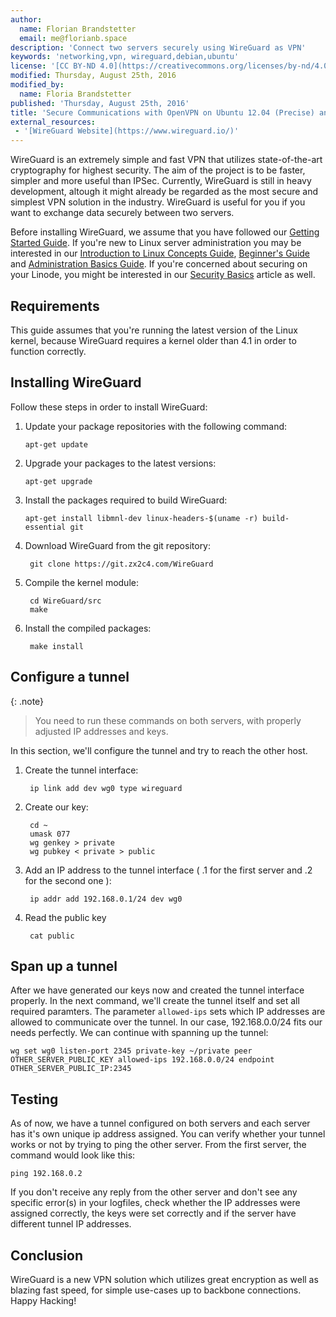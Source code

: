 ```yaml
---
author:
  name: Florian Brandstetter
  email: me@florianb.space
description: 'Connect two servers securely using WireGuard as VPN'
keywords: 'networking,vpn, wireguard,debian,ubuntu'
license: '[CC BY-ND 4.0](https://creativecommons.org/licenses/by-nd/4.0)'
modified: Thursday, August 25th, 2016
modified_by:
  name: Floria Brandstetter
published: 'Thursday, August 25th, 2016'
title: 'Secure Communications with OpenVPN on Ubuntu 12.04 (Precise) and Debian 7'
external_resources:
 - '[WireGuard Website](https://www.wireguard.io/)'
---
```


WireGuard is an extremely simple and fast VPN that utilizes state-of-the-art cryptography for highest security. The aim of the project is to be faster, simpler and more useful than IPSec. Currently, WireGuard is still in heavy development, altough it might already be regarded as the most secure and simplest VPN solution in the industry. WireGuard is useful for you if you want to exchange data securely between two servers.

Before installing WireGuard, we assume that you have followed our [Getting Started Guide](/docs/getting-started/). If you're new to Linux server administration you may be interested in our [Introduction to Linux Concepts Guide](/docs/tools-reference/introduction-to-linux-concepts), [Beginner's Guide](/docs/beginners-guide/) and [Administration Basics Guide](/docs/using-linux/administration-basics). If you're concerned about securing on your Linode, you might be interested in our [Security Basics](/docs/security/basics) article as well.

## Requirements
This guide assumes that you're running the latest version of the Linux kernel, because WireGuard requires a kernel older than 4.1 in order to function correctly.

## Installing WireGuard

Follow these steps in order to install WireGuard:

1.  Update your package repositories with the following command:

        apt-get update

2.  Upgrade your packages to the latest versions:

        apt-get upgrade

3.  Install the packages required to build WireGuard:

        apt-get install libmnl-dev linux-headers-$(uname -r) build-essential git

4. Download WireGuard from the git repository:

        git clone https://git.zx2c4.com/WireGuard

5. Compile the kernel module:

        cd WireGuard/src
        make

6. Install the compiled packages:

        make install

## Configure a tunnel

{: .note}
>
> You need to run these commands on both servers, with properly adjusted IP addresses and keys.

In this section, we'll configure the tunnel and try to reach the other host.

1. Create the tunnel interface:

        ip link add dev wg0 type wireguard

2. Create our key:

        cd ~
        umask 077
        wg genkey > private
        wg pubkey < private > public

3. Add an IP address to the tunnel interface ( .1 for the first server and .2 for the second one ):

        ip addr add 192.168.0.1/24 dev wg0

4. Read the public key

        cat public

## Span up a tunnel

After we have generated our keys now and created the tunnel interface properly. In the next command, we'll create the tunnel itself and set all required paramters. The parameter `allowed-ips` sets which IP addresses are allowed to communicate over the tunnel. In our case, 192.168.0.0/24 fits our needs perfectly. We can continue with spanning up the tunnel:

    wg set wg0 listen-port 2345 private-key ~/private peer OTHER_SERVER_PUBLIC_KEY allowed-ips 192.168.0.0/24 endpoint OTHER_SERVER_PUBLIC_IP:2345

## Testing

As of now, we have a tunnel configured on both servers and each server has it's own unique ip address assigned. You can verify whether your tunnel works or not by trying to ping the other server. From the first server, the command would look like this:

    ping 192.168.0.2

If you don't receive any reply from the other server and don't see any specific error(s) in your logfiles, check whether the IP addresses were assigned correctly, the keys were set correctly and if the server have different tunnel IP addresses.

## Conclusion

WireGuard is a new VPN solution which utilizes great encryption as well as blazing fast speed, for simple use-cases up to backbone connections. Happy Hacking!
